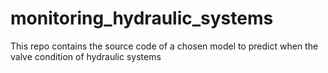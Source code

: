 # monitoring_hydraulic_systems
This repo contains the source code of a chosen model to predict when the valve condition of hydraulic systems
